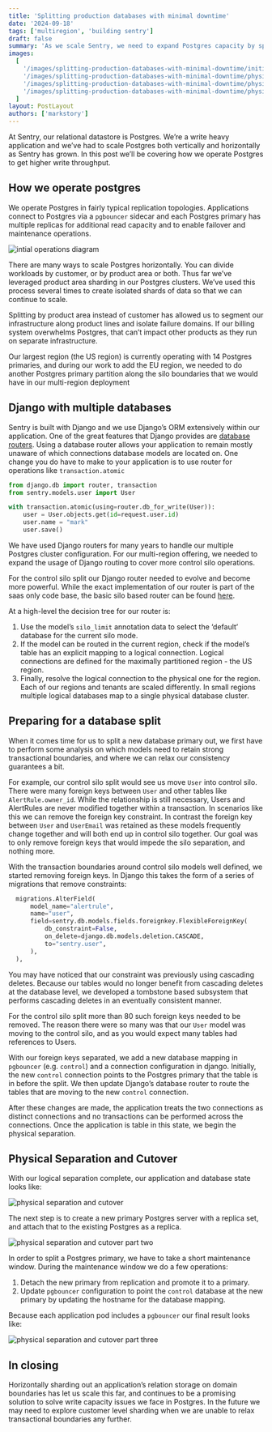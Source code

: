 ```yaml
---
title: 'Splitting production databases with minimal downtime'
date: '2024-09-18'
tags: ['multiregion', 'building sentry']
draft: false
summary: 'As we scale Sentry, we need to expand Postgres capacity by splitting up workloads across multiple primaries.'
images:
  [
    '/images/splitting-production-databases-with-minimal-downtime/initial-operations.png',
    '/images/splitting-production-databases-with-minimal-downtime/physical-separation-pt1.png',
    '/images/splitting-production-databases-with-minimal-downtime/physical-separation-pt2.png',
    '/images/splitting-production-databases-with-minimal-downtime/physical-separation-pt3.png',
  ]
layout: PostLayout
authors: ['markstory']
---
```


At Sentry, our relational datastore is Postgres. We’re a write heavy application and we’ve had to scale Postgres both vertically and horizontally as Sentry has grown. In this post we’ll be covering how we operate Postgres to get higher write throughput.

## How we operate postgres

We operate Postgres in fairly typical replication topologies. Applications connect to Postgres via a `pgbouncer` sidecar and each Postgres primary has multiple replicas for additional read capacity and to enable failover and maintenance operations.

![intial operations diagram](/images/splitting-production-databases-with-minimal-downtime/initial-operations.png)

There are many ways to scale Postgres horizontally. You can divide workloads by customer, or by product area or both. Thus far we’ve leveraged product area sharding in our Postgres clusters. We’ve used this process several times to create isolated shards of data so that we can continue to scale.

Splitting by product area instead of customer has allowed us to segment our infrastructure along product lines and isolate failure domains. If our billing system overwhelms Postgres, that can’t impact other products as they run on separate infrastructure.

Our largest region (the US region) is currently operating with 14 Postgres primaries, and during our work to add the EU region, we needed to do another Postgres primary partition along the silo boundaries that we would have in our multi-region deployment

## Django with multiple databases

Sentry is built with Django and we use Django’s ORM extensively within our application. One of the great features that Django provides are [database routers](https://docs.djangoproject.com/en/5.1/topics/db/multi-db/#automatic-database-routing). Using a database router allows your application to remain mostly unaware of which connections database models are located on. One change you do have to make to your application is to use router for operations like `transaction.atomic`

```python
from django.db import router, transaction
from sentry.models.user import User

with transaction.atomic(using=router.db_for_write(User)):
    user = User.objects.get(id=request.user.id)
    user.name = "mark"
    user.save()
```

We have used Django routers for many years to handle our multiple Postgres cluster configuration. For our multi-region offering, we needed to expand the usage of Django routing to cover more control silo operations.

For the control silo split our Django router needed to evolve and become more powerful. While the exact implementation of our router is part of the saas only code base, the basic silo based router can be found [here](https://github.com/getsentry/sentry/blob/master/src/sentry/db/router.py#L21).

At a high-level the decision tree for our router is:

1. Use the model’s `silo_limit` annotation data to select the ‘default’ database for the current silo mode.
2. If the model can be routed in the current region, check if the model’s table has an explicit mapping to a logical connection. Logical connections are defined for the maximally partitioned region - the US region.
3. Finally, resolve the logical connection to the physical one for the region. Each of our regions and tenants are scaled differently. In small regions multiple logical databases map to a single physical database cluster.

## Preparing for a database split

When it comes time for us to split a new database primary out, we first have to perform some analysis on which models need to retain strong transactional boundaries, and where we can relax our consistency guarantees a bit.

For example, our control silo split would see us move `User` into control silo. There were many foreign keys between `User` and other tables like `AlertRule.owner_id`. While the relationship is still necessary, Users and AlertRules are never modified together within a transaction. In scenarios like this we can remove the foreign key constraint. In contrast the foreign key between `User` and `UserEmail` was retained as these models frequently change together and will both end up in control silo together. Our goal was to only remove foreign keys that would impede the silo separation, and nothing more.

With the transaction boundaries around control silo models well defined, we started removing foreign keys. In Django this takes the form of a series of migrations that remove constraints:

```python
  migrations.AlterField(
      model_name="alertrule",
      name="user",
      field=sentry.db.models.fields.foreignkey.FlexibleForeignKey(
          db_constraint=False,
          on_delete=django.db.models.deletion.CASCADE,
          to="sentry.user",
      ),
  ),
```

You may have noticed that our constraint was previously using cascading deletes. Because our tables would no longer benefit from cascading deletes at the database level, we developed a tombstone based subsystem that performs cascading deletes in an eventually consistent manner.

For the control silo split more than 80 such foreign keys needed to be removed. The reason there were so many was that our `User` model was moving to the control silo, and as you would expect many tables had references to Users.

With our foreign keys separated, we add a new database mapping in `pgbouncer` (e.g. `control`) and a connection configuration in django. Initially, the new `control` connection points to the Postgres primary that the table is in before the split. We then update Django’s database router to route the tables that are moving to the new `control` connection.

After these changes are made, the application treats the two connections as distinct connections and no transactions can be performed across the connections. Once the application is table in this state, we begin the physical separation.

## Physical Separation and Cutover

With our logical separation complete, our application and database state looks like:

![physical separation and cutover](/images/splitting-production-databases-with-minimal-downtime/physical-separation-pt1.png)

The next step is to create a new primary Postgres server with a replica set, and attach that to the existing Postgres as a replica.

![physical separation and cutover part two](/images/splitting-production-databases-with-minimal-downtime/physical-separation-pt2.png)

In order to split a Postgres primary, we have to take a short maintenance window. During the maintenance window we do a few operations:

1. Detach the new primary from replication and promote it to a primary.
2. Update `pgbouncer` configuration to point the `control` database at the new primary by updating the hostname for the database mapping.

Because each application pod includes a `pgbouncer` our final result looks like:

![physical separation and cutover part three](/images/splitting-production-databases-with-minimal-downtime/physical-separation-pt3.png)

## In closing

Horizontally sharding out an application’s relation storage on domain boundaries has let us scale this far, and continues to be a promising solution to solve write capacity issues we face in Postgres. In the future we may need to explore customer level sharding when we are unable to relax transactional boundaries any further.
